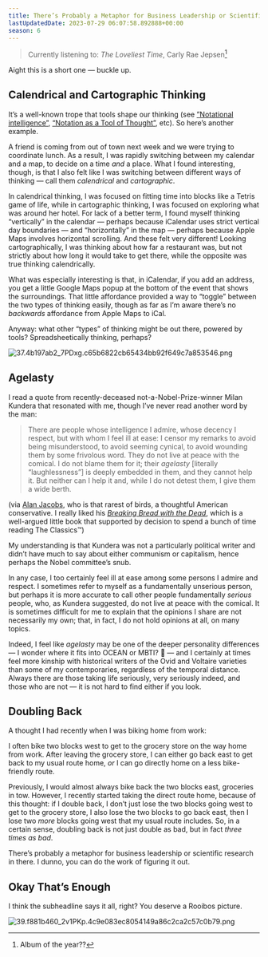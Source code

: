 ```yaml
---
title: There’s Probably a Metaphor for Business Leadership or Scientific Research in Here (rwblog S6E8)
lastUpdatedDate: 2023-07-29 06:07:58.892888+00:00
season: 6
---
```


> Currently listening to: _The Loveliest Time_, Carly Rae Jepsen[^1]

Aight this is a short one — buckle up.

## Calendrical and Cartographic Thinking

It’s a well-known trope that tools shape our thinking (see [”Notational intelligence”](https://thesephist.com/posts/notation/), [“Notation as a Tool of Thought”](https://www.jsoftware.com/papers/tot.htm), etc). So here’s another example.

A friend is coming from out of town next week and we were trying to coordinate lunch. As a result, I was rapidly switching between my calendar and a map, to decide on a time _and_ a place. What I found interesting, though, is that I also felt like I was switching between different ways of thinking — call them _calendrical_ and _cartographic_.

In calendrical thinking, I was focused on fitting time into blocks like a Tetris game of life, while in cartographic thinking, I was focused on exploring what was around her hotel. For lack of a better term, I found myself thinking “vertically” in the calendar — perhaps because iCalendar uses strict vertical day boundaries — and “horizontally” in the map — perhaps because Apple Maps involves horizontal scrolling. And these felt very different! Looking cartographically, I was thinking about how far a restaurant was, but not strictly about how long it would take to get there, while the opposite was true thinking calendrically.

What was especially interesting is that, in iCalendar, if you add an address, you get a little Google Maps popup at the bottom of the event that shows the surroundings. That little affordance provided a way to “toggle” between the two types of thinking easily, though as far as I’m aware there’s no _backwards_ affordance from Apple Maps to iCal.

Anyway: what other “types” of thinking might be out there, powered by tools? Spreadsheetically thinking, perhaps?

 ![37.4b197ab2_7PDxg.c65b6822cb65434bb92f649c7a853546.png](https://buttondown.imgix.net/images/e0cc3983-166c-41a9-9a16-692e84dcf50b.png?w=960&fit=max) 

## Agelasty

I read a quote from recently-deceased not-a-Nobel-Prize-winner Milan Kundera that resonated with me, though I’ve never read another word by the man:

> There are people whose intelligence I admire, whose decency I respect, but with whom I feel ill at ease: I censor my remarks to avoid being misunderstood, to avoid seeming cynical, to avoid wounding them by some frivolous word. They do not live at peace with the comical. I do not blame them for it; their _agelasty_ [literally “laughlessness”] is deeply embedded in them, and they cannot help it. But neither can I help it and, while I do not detest them, I give them a wide berth.

(via [Alan Jacobs](https://blog.ayjay.org/45184-2/), who is that rarest of birds, a thoughtful American conservative. I really liked his [_Breaking Bread with the Dead_](https://www.goodreads.com/book/show/59238666-breaking-bread-with-the-dead), which is a well-argued little book that supported by decision to spend a bunch of time reading The Classics™️)

My understanding is that Kundera was not a particularly political writer and didn’t have much to say about either communism or capitalism, hence perhaps the Nobel committee’s snub.

In any case, I too certainly feel ill at ease among some persons I admire and respect. I sometimes refer to myself as a fundamentally unserious person, but perhaps it is more accurate to call other people fundamentally _serious_ people, who, as Kundera suggested, do not live at peace with the comical. It is sometimes difficult for me to explain that the opinions I share are not necessarily my own; that, in fact, I do not hold opinions at all, on many topics.

Indeed, I feel like _agelasty_ may be one of the deeper personality differences — I wonder where it fits into OCEAN or MBTI? 🤔 — and I certainly at times feel more kinship with historical writers of the Ovid and Voltaire varieties than some of my contemporaries, regardless of the temporal distance. Always there are those taking life seriously, very seriously indeed, and those who are not — it is not hard to find either if you look.

## Doubling Back

A thought I had recently when I was biking home from work:

I often bike two blocks west to get to the grocery store on the way home from work. After leaving the grocery store, I can either go back east to get back to my usual route home, _or_ I can go directly home on a less bike-friendly route.

Previously, I would almost always bike back the two blocks east, groceries in tow. However, I recently started taking the direct route home, because of this thought: if I double back, I don’t just lose the two blocks going west to get to the grocery store, I also lose the two blocks to go back east, then I lose two _more_ blocks going west that my usual route includes. So, in a certain sense, doubling back is not just double as bad, but in fact _three times as bad_.

There’s probably a metaphor for business leadership or scientific research in there. I dunno, you can do the work of figuring it out.

## Okay That’s Enough

I think the subheadline says it all, right? You deserve a Rooibos picture.

 ![39.f881b460_2v1PKp.4c9e083ec8054149a86c2ca2c57c0b79.png](https://buttondown.imgix.net/images/51850420-1ca3-4630-9c30-f8809f5a3e02.png?w=960&fit=max) 

[^1]:	Album of the year??
